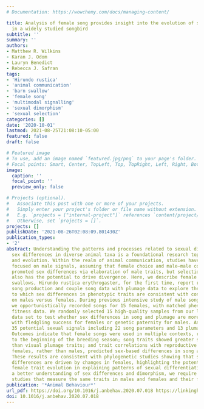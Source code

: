 ```yaml
---
# Documentation: https://wowchemy.com/docs/managing-content/

title: Analysis of female song provides insight into the evolution of sex differences
  in a widely studied songbird
subtitle: ''
summary: ''
authors:
- Matthew R. Wilkins
- Karan J. Odom
- Lauryn Benedict
- Rebecca J. Safran
tags:
- 'Hirundo rustica'
- 'animal communication'
- 'barn swallow'
- 'female song'
- 'multimodal signalling'
- 'sexual dimorphism'
- 'sexual selection'
categories: []
date: '2020-10-01'
lastmod: 2021-08-25T21:08:10-05:00
featured: false
draft: false

# Featured image
# To use, add an image named `featured.jpg/png` to your page's folder.
# Focal points: Smart, Center, TopLeft, Top, TopRight, Left, Right, BottomLeft, Bottom, BottomRight.
image:
  caption: ''
  focal_point: ''
  preview_only: false

# Projects (optional).
#   Associate this post with one or more of your projects.
#   Simply enter your project's folder or file name without extension.
#   E.g. `projects = ["internal-project"]` references `content/project/deep-learning/index.md`.
#   Otherwise, set `projects = []`.
projects: []
publishDate: '2021-08-26T02:08:09.801430Z'
publication_types:
- '2'
abstract: Understanding the patterns and processes related to sexual dimorphism and
  sex differences in diverse animal taxa is a foundational research topic in ecology
  and evolution. Within the realm of animal communication, studies have traditionally
  focused on male signals, assuming that female choice and male–male competition have
  promoted sex differences via elaboration of male traits, but selection on females
  also has the potential to drive divergence. Here, we describe female song in barn
  swallows, Hirundo rustica erythrogaster, for the first time, report rates of female
  song production and couple song data with plumage data to explore the relative degree
  to which sex differences in phenotypic traits are consistent with contemporary selection
  on males versus females. During previous intensive study of male song over 2 years,
  we opportunistically recorded songs for 15 females, with matched phenotypic and
  fitness data. We randomly selected 15 high-quality samples from our larger male
  data set to test whether sex differences in song and plumage are more strongly associated
  with fledgling success for females or genetic paternity for males. Analyses included
  35 potential sexual signals including 22 song parameters and 13 plumage traits.
  Outcomes indicate that female songs were used in multiple contexts, restricted primarily
  to the beginning of the breeding season; song traits showed greater sexual differentiation
  than visual plumage traits; and trait correlations with reproductive success in
  females, rather than males, predicted sex-based differences in song and plumage.
  These results are consistent with phylogenetic studies showing that sex-based phenotypic
  differences are driven by changes in females, highlighting the potential role of
  female trait evolution in explaining patterns of sexual differentiation. To achieve
  a better understanding of sex differences and dimorphism, we require comprehensive
  studies that measure the same traits in males and females and their fitness consequences.
publication: '*Animal Behaviour*'
url_pdf: https://doi.org/10.1016/j.anbehav.2020.07.018 https://linkinghub.elsevier.com/retrieve/pii/S000334722030213X
doi: 10.1016/j.anbehav.2020.07.018
---
```

